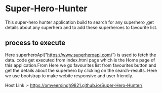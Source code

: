 # Super-Hero-Hunter
 This super-hero hunter application build to search for any superhero ,get details about any superhero and to add these superheroes to favourite list.
## process to execute
Here superheroApi("https://www.superheroapi.com/") is used to fetch the data.
code get executed from index.html page which is the Home page of this application.From Here we go favourites list from favourites button and get the details about the 
superhero by clicking on the search-results.
Here we use bootstrap to make webite responsive and user friendly. 

Host Link :- https://omveersingh9821.github.io/Super-Hero-Hunter/
